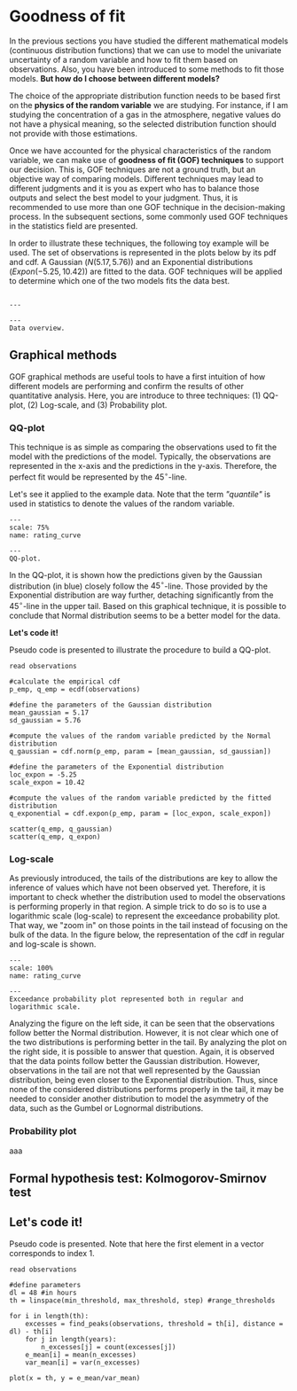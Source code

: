 
# Goodness of fit

In the previous sections you have studied the different mathematical models (continuous distribution functions) that we can use to model the univariate uncertainty of a random variable and how to fit them based on observations. Also, you have been introduced to some methods to fit those models. **But how do I choose between different models?**

The choice of the appropriate distribution function needs to be based first on the **physics of the random variable** we are studying. For instance, if I am studying the concentration of a gas in the atmosphere, negative values do not have a physical meaning, so the selected distribution function should not provide with those estimations.

Once we have accounted for the physical characteristics of the random variable, we can make use of **goodness of fit (GOF) techniques** to support our decision. This is, GOF techniques are not a ground truth, but an objective way of comparing models. Different techniques may lead to different judgments and it is you as expert who has to balance those outputs and select the best model to your judgment. Thus, it is recommended to use more than one GOF technique in the decision-making process. In the subsequent sections, some commonly used GOF techniques in the statistics field are presented.

In order to illustrate these techniques, the following toy example will be used. The set of observations is represented in the plots below by its pdf and cdf. A Gaussian ($N(5.17, 5.76)$) and an Exponential distributions ($Expon(-5.25, 10.42)$) are fitted to the data. GOF techniques will be applied to determine which one of the two models fits the data best.

```{figure} /sandbox/1-7-continuous/figures/GOF_data.png

---

---
Data overview.
```

## Graphical methods

GOF graphical methods are useful tools to have a first intuition of how different models are performing and confirm the results of other quantitative analysis. Here, you are introduce to three techniques: (1) QQ-plot, (2) Log-scale, and (3) Probability plot.

### QQ-plot

This technique is as simple as comparing the observations used to fit the model with the predictions of the model. Typically, the observations are represented in the x-axis and the predictions in the y-axis. Therefore, the perfect fit would be represented by the $45 ^\circ$-line.

Let's see it applied to the example data. Note that the term *"quantile"* is used in statistics to denote the values of the random variable.

```{figure} /sandbox/1-7-continuous/figures/QQplot.png
---
scale: 75%
name: rating_curve

---
QQ-plot.
```

In the QQ-plot, it is shown how the predictions given by the Gaussian distribution (in blue) closely follow the $45 ^\circ$-line. Those provided by the Exponential distribution are way further, detaching significantly from the $45 ^\circ$-line in the upper tail. Based on this graphical technique, it is possible to conclude that Normal distribution seems to be a better model for the data.


**Let's code it!**

Pseudo code is presented to illustrate the procedure to build a QQ-plot.

    read observations

    #calculate the empirical cdf
    p_emp, q_emp = ecdf(observations)

    #define the parameters of the Gaussian distribution
    mean_gaussian = 5.17
    sd_gaussian = 5.76
    
    #compute the values of the random variable predicted by the Normal distribution
    q_gaussian = cdf.norm(p_emp, param = [mean_gaussian, sd_gaussian])

    #define the parameters of the Exponential distribution
    loc_expon = -5.25
    scale_expon = 10.42
    
    #compute the values of the random variable predicted by the fitted distribution
    q_exponential = cdf.expon(p_emp, param = [loc_expon, scale_expon])
    
    scatter(q_emp, q_gaussian)
    scatter(q_emp, q_expon)


### Log-scale

As previously introduced, the tails of the distributions are key to allow the inference of values which have not been observed yet. Therefore, it is important to check whether the distribution used to model the observations is performing properly in that region. A simple trick to do so is to use a logarithmic scale (log-scale) to represent the exceedance probability plot. That way, we "zoom in" on those points in the tail instead of focusing on the bulk of the data. In the figure below, the representation of the cdf in regular and log-scale is shown.

```{figure} /sandbox/1-7-continuous/figures/log-scale.png
---
scale: 100%
name: rating_curve

---
Exceedance probability plot represented both in regular and logarithmic scale.
```

Analyzing the figure on the left side, it can be seen that the observations follow better the Normal distribution. However, it is not clear which one of the two distributions is performing better in the tail. By analyzing the plot on the right side, it is possible to answer that question. Again, it is observed that the data points follow better the Gaussian distribution. However, observations in the tail are not that well represented by the Gaussian distribution, being even closer to the Exponential distribution. Thus, since none of the considered distributions performs properly in the tail, it may be needed to consider another distribution to model the asymmetry of the data, such as the Gumbel or Lognormal distributions. 


### Probability plot

aaa

## Formal hypothesis test: Kolmogorov-Smirnov test







## Let's code it!

Pseudo code is presented. Note that here the first element in a vector corresponds to index 1.

    read observations

    #define parameters
    dl = 48 #in hours
    th = linspace(min_threshold, max_threshold, step) #range_thresholds

    for i in length(th):
        excesses = find_peaks(observations, threshold = th[i], distance = dl) - th[i]
        for j in length(years):
            n_excesses[j] = count(excesses[j])
        e_mean[i] = mean(n_excesses)
        var_mean[i] = var(n_excesses)
    
    plot(x = th, y = e_mean/var_mean)


[^cunnane]: Cunnane (1979). A note on the Poisson assumption in partial duration series models. *Water Resources Research*, 15 (2), 489-494.

[^poisson]: Don't you remember it? Go back to our section in Poisson processes!